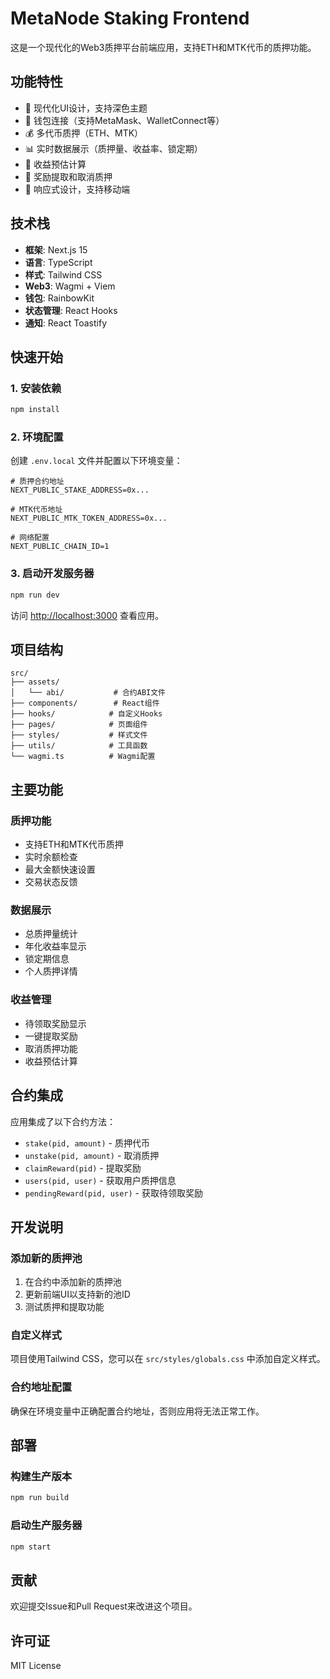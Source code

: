 # MetaNode Staking Frontend

这是一个现代化的Web3质押平台前端应用，支持ETH和MTK代币的质押功能。

## 功能特性

- 🎨 现代化UI设计，支持深色主题
- 🔗 钱包连接（支持MetaMask、WalletConnect等）
- 💰 多代币质押（ETH、MTK）
- 📊 实时数据展示（质押量、收益率、锁定期）
- 🎯 收益预估计算
- 🔄 奖励提取和取消质押
- 📱 响应式设计，支持移动端

## 技术栈

- **框架**: Next.js 15
- **语言**: TypeScript
- **样式**: Tailwind CSS
- **Web3**: Wagmi + Viem
- **钱包**: RainbowKit
- **状态管理**: React Hooks
- **通知**: React Toastify

## 快速开始

### 1. 安装依赖

```bash
npm install
```

### 2. 环境配置

创建 `.env.local` 文件并配置以下环境变量：

```env
# 质押合约地址
NEXT_PUBLIC_STAKE_ADDRESS=0x...

# MTK代币地址
NEXT_PUBLIC_MTK_TOKEN_ADDRESS=0x...

# 网络配置
NEXT_PUBLIC_CHAIN_ID=1
```

### 3. 启动开发服务器

```bash
npm run dev
```

访问 [http://localhost:3000](http://localhost:3000) 查看应用。

## 项目结构

```
src/
├── assets/
│   └── abi/           # 合约ABI文件
├── components/        # React组件
├── hooks/            # 自定义Hooks
├── pages/            # 页面组件
├── styles/           # 样式文件
├── utils/            # 工具函数
└── wagmi.ts          # Wagmi配置
```

## 主要功能

### 质押功能
- 支持ETH和MTK代币质押
- 实时余额检查
- 最大金额快速设置
- 交易状态反馈

### 数据展示
- 总质押量统计
- 年化收益率显示
- 锁定期信息
- 个人质押详情

### 收益管理
- 待领取奖励显示
- 一键提取奖励
- 取消质押功能
- 收益预估计算

## 合约集成

应用集成了以下合约方法：

- `stake(pid, amount)` - 质押代币
- `unstake(pid, amount)` - 取消质押
- `claimReward(pid)` - 提取奖励
- `users(pid, user)` - 获取用户质押信息
- `pendingReward(pid, user)` - 获取待领取奖励

## 开发说明

### 添加新的质押池

1. 在合约中添加新的质押池
2. 更新前端UI以支持新的池ID
3. 测试质押和提取功能

### 自定义样式

项目使用Tailwind CSS，您可以在 `src/styles/globals.css` 中添加自定义样式。

### 合约地址配置

确保在环境变量中正确配置合约地址，否则应用将无法正常工作。

## 部署

### 构建生产版本

```bash
npm run build
```

### 启动生产服务器

```bash
npm start
```

## 贡献

欢迎提交Issue和Pull Request来改进这个项目。

## 许可证

MIT License
